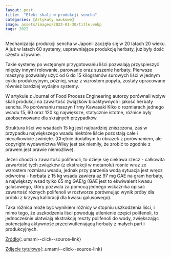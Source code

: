 ```yaml
---
layout: post
title:  "Efekt skali w produkcji sencha"
categories: [Artykuły naukowe]
image: assets/images/2023-01-30/title.webp
tags: 2022
---
```

Mechanizacja produkcji sencha w Japonii zaczęła się w 20 latach 20 wieku. A już w latach 60 systemy, usprawniające produkcję herbaty, już były dość często używane.

Takie systemy po wstępnym przygotowaniu liści pozwalają przyspieszyć między innymi rolowanie, parowanie oraz suszenie herbaty. Pierwsze maszyny pozwalały użyć od 6 do 15 kilogramów surowych liści w jednym cyklu produkcyjnym, później, wraz z wzrostem popytu, zostały opracowane również bardziej wydajne systemy.

W artykule z Journal of Food Process Engineering autorzy porównali wpływ skali produkcji na zawartość związków bioaktywnych i jakość herbaty sencha. Po porównaniu maszyn firmy Kawasaki Kiko o rozmiarach jednego wsadu 15, 60 oraz 120 kg największe, statycznie istotne, różnice były zaobserwowane dla skrajnych przypadków. 

Struktura liści we wsadach 15 kg jest najbardziej zniszczona, zaś w przypadku największego wsadu niektóre liście pozostają całe i niecałkowicie zwinięte. (Chętnie dodałbym tu obrazek z porównaniem, ale copyright wydawnictwa Wiley jest tak niemiły, że zrobić to zgodnie z prawem jest prawie niemożliwe).

Jeżeli chodzi o zawartość polifenoli, to dzieje się ciekawa rzecz - całkowita zawartość tych związków (z ekstrakcji w metanolu) rośnie wraz ze wzrostem rozmiaru wsadu, jednak przy parzenia wodą sytuacja jest wręcz odwrotna - herbata z 15 kg wsadu zawiera aż 97 mg GAE na gram herbaty, a największy wsad tylko 65 mg GAE/g (GAE jest to ekwiwalent kwasu galusowego, który pozwala za pomocą jednego wskaźnika opisać zawartość różnych polifenoli w roztworze porównując wynik próby dla próbki z krzywą kalibracji dla kwasu galusowego).

Taka różnica może być wynikiem różnicy w stopniu uszkodzenia liści, i mimo tego, że uszkodzenia liści powodują utlenienie części polifenoli, to jednocześnie ułatwiają ekstrakcję reszty polifenoli do wody, zwiększając potencjalną aktywność przeciwutleniającą herbaty z małych partii produkcyjnych.



[Źródło](https://doi.org/10.1111/jfpe.14185){:.umami--click--source-link}

[Zdjęcie tytułowe](https://www.theworldfolio.com/news/kawasaki-kiko-tea-ma/4516/){:.umami--click--source-link}